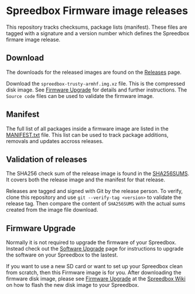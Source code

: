 # Spreedbox Firmware image releases

This repository tracks checksums, package lists (manifest). These files are tagged with a signature and a version number which defines the Spreedbox firmare image release.

## Download

The downloads for the released images are found on the [Releases](https://github.com/spreedbox/spreedbox-firmware/releases) page.

Download the `spreedbox-trusty-armhf.img.xz` file. This is the compressed disk image. See [Firmware Upgrade](#firmware-upgrade) for details and further instructions. The `Source code` files can be used to validate the firmware image.

## Manifest

The full list of all packages inside a firmware image are listed in the [MANIFEST.txt](MANIFEST.txt) file. This list can be used to track package additions, removals and updates accross releases.

## Validation of releases

The SHA256 check sum of the release image is found in the [SHA256SUMS](SHA256SUMS). It covers both the release image and the manifest for that release.

Releases are tagged and signed with Git by the release person. To verify, clone this repository and use `git --verify-tag <version>` to validate the release tag. Then compare the content of `SHA256SUMS` with the actual sums created from the image file download.

## Firmware Upgrade

Normally it is not required to upgrade the firmware of your Spreedbox. Instead check out the [Software Upgrade](https://github.com/spreedbox/spreedbox/wiki/Software-Update) page for instructions to upgrade the software on your Spreedbox to the lastest.

If you want to use a new SD card or want to set up your Spreedbox clean from scratch, then this Firmware image is for you. After downloading the firmware disk image, please see [Firmware Upgrade](https://github.com/spreedbox/spreedbox/wiki/Firmware-Upgrade) at the [Spreedbox Wiki](https://github.com/spreedbox/spreedbox/wiki) on how to flash the new disk image to your Spreedbox.

